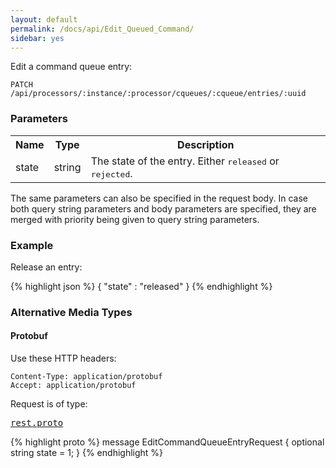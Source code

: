 ```yaml
---
layout: default
permalink: /docs/api/Edit_Queued_Command/
sidebar: yes
---
```


Edit a command queue entry:

    PATCH /api/processors/:instance/:processor/cqueues/:cqueue/entries/:uuid


### Parameters

<table class="inline">
  <tr>
    <th>Name</th>
    <th>Type</th>
    <th>Description</th>
  </tr>
  <tr>
    <td class="code">state</td>
    <td class="code">string</td>
    <td>The state of the entry. Either <tt>released</tt> or <tt>rejected</tt>.</td>
  </tr>
</table>

The same parameters can also be specified in the request body. In case both query string parameters and body parameters are specified, they are merged with priority being given to query string parameters.

### Example

Release an entry:

{% highlight json %}
{
  "state" : "released"
}
{% endhighlight %}

### Alternative Media Types

#### Protobuf

Use these HTTP headers:

    Content-Type: application/protobuf
    Accept: application/protobuf
    
Request is of type:

<pre class="r header"><a href="/docs/api/rest.proto/">rest.proto</a></pre>
{% highlight proto %}
message EditCommandQueueEntryRequest {
  optional string state = 1;
}
{% endhighlight %}
